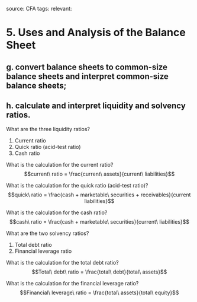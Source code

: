 source: CFA
tags: 
relevant: 

# 5. Uses and Analysis of the Balance Sheet

## g. convert balance sheets to common-size balance sheets and interpret common-size balance sheets;
## h. calculate and interpret liquidity and solvency ratios.

What are the three liquidity ratios?
1. Current ratio
2. Quick ratio (acid-test ratio)
3. Cash ratio

What is the calculation for the current ratio?
$$current\ ratio = \frac{current\ assets}{current\ liabilities}$$

What is the calculation for the quick ratio (acid-test ratio)?
$$quick\ ratio = \frac{cash + marketable\ securities + receivables}{current liabilities}$$

What is the calculation for the cash ratio?
$$cash\ ratio = \frac{cash + marketable\ securities}{current\ liabilities}$$

What are the two solvency ratios?
1. Total debt ratio
2. Financial leverage ratio

What is the calculation for the total debt ratio?
$$Total\ debt\ ratio = \frac{total\ debt}{total\ assets}$$

What is the calculation for the financial leverage ratio?
$$Financial\ leverage\ ratio = \frac{total\ assets}{total\ equity}$$

